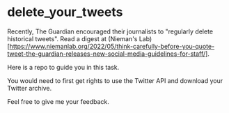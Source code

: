 # delete_your_tweets

Recently, The Guardian encouraged their journalists to "regularly delete historical tweets". Read a digest at (Nieman's Lab)[https://www.niemanlab.org/2022/05/think-carefully-before-you-quote-tweet-the-guardian-releases-new-social-media-guidelines-for-staff/].

Here is a repo to guide you in this task.

You would need to first get rights to use the Twitter API and download your Twitter archive.

Feel free to give me your feedback.
